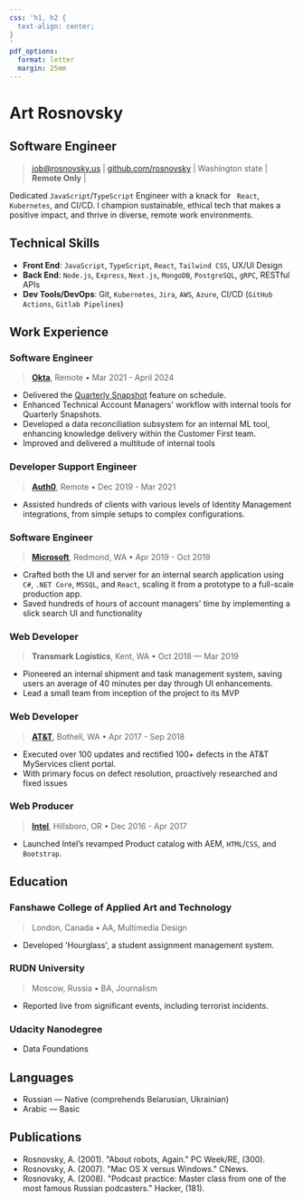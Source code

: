```yaml
---
css: 'h1, h2 {
  text-align: center;
}
'
pdf_options:
  format: letter
  margin: 25mm
---
```


# Art Rosnovsky

## Software Engineer

> job@rosnovsky.us | [github.com/rosnovsky](https://github.com/rosnovsky) | Washington state | **Remote Only** |

Dedicated `JavaScript`/`TypeScript` Engineer with a knack for ` React`, `Kubernetes`, and CI/CD. I champion sustainable, ethical tech that makes a positive impact, and thrive in diverse, remote work environments.

## Technical Skills

- **Front End**: `JavaScript`, `TypeScript`, `React`, `Tailwind CSS`, UX/UI Design
- **Back End**: `Node.js`, `Express`, `Next.js`, `MongoDB`, `PostgreSQL`, `gRPC`, RESTful APIs
- **Dev Tools/DevOps**: Git, `Kubernetes`, `Jira`, `AWS`, `Azure`, CI/CD (`GitHub Actions`, `Gitlab Pipelines`)

## Work Experience

### Software Engineer

> **[Okta](https://okta.com)**, Remote • Mar 2021 - April 2024

- Delivered the [Quarterly Snapshot](https://auth0.com/docs/get-started/tenant-settings/auth0-teams/quarterly-snapshot) feature on schedule.
- Enhanced Technical Account Managers' workflow with internal tools for Quarterly Snapshots.
- Developed a data reconciliation subsystem for an internal ML tool, enhancing knowledge delivery within the Customer First team.
- Improved and delivered a multitude of internal tools

### Developer Support Engineer

> **[Auth0](https://auth0.com)**, Remote • Dec 2019 - Mar 2021

- Assisted hundreds of clients with various levels of Identity Management integrations, from simple setups to complex configurations.

### Software Engineer

> **[Microsoft](https://microsoft.com)**, Redmond, WA • Apr 2019 - Oct 2019

- Crafted both the UI and server for an internal search application using `C#`, `.NET Core`, `MSSQL`, and `React`, scaling it from a prototype to a full-scale production app.
- Saved hundreds of hours of account managers' time by implementing a slick search UI and functionality

### Web Developer

> **Transmark Logistics**, Kent, WA • Oct 2018 — Mar 2019

- Pioneered an internal shipment and task management system, saving users an average of 40 minutes per day through UI enhancements.
- Lead a small team from inception of the project to its MVP

<div class="page-break"></div>

### Web Developer

> **[AT&T](https://att.com)**, Bothell, WA • Apr 2017 - Sep 2018

- Executed over 100 updates and rectified 100+ defects in the AT&T MyServices client portal.
- With primary focus on defect resolution, proactively researched and fixed issues


### Web Producer

> **[Intel](https://intel.com)**, Hillsboro, OR • Dec 2016 - Apr 2017

- Launched Intel’s revamped Product catalog with AEM, `HTML`/`CSS`, and `Bootstrap`.

## Education

### Fanshawe College of Applied Art and Technology

> London, Canada • AA, Multimedia Design

- Developed 'Hourglass', a student assignment management system.

### RUDN University

> Moscow, Russia • BA, Journalism

- Reported live from significant events, including terrorist incidents.

### Udacity Nanodegree

- Data Foundations

## Languages

- Russian — Native (comprehends Belarusian, Ukrainian)
- Arabic — Basic

## Publications

- Rosnovsky, A. (2001). "About robots, Again." PC Week/RE, (300).
- Rosnovsky, A. (2007). "Mac OS X versus Windows." CNews.
- Rosnovsky, A. (2008). "Podcast practice: Master class from one of the most famous Russian podcasters." Hacker, (181).
